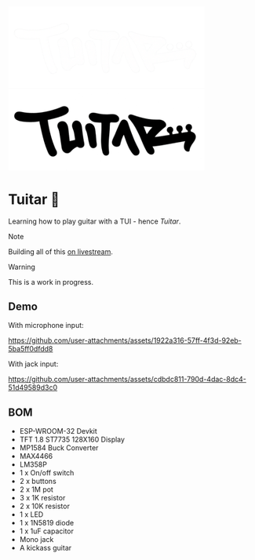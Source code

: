 <img src="https://raw.githubusercontent.com/orhun/tuitar/refs/heads/main/assets/tuitar-logo-dark.png#gh-dark-mode-only" width="400"></a>
<img src="https://raw.githubusercontent.com/orhun/tuitar/refs/heads/main/assets/tuitar-logo-light.png#gh-light-mode-only" width="400"></a>

# Tuitar 🎸

Learning how to play guitar with a TUI - hence _Tuitar_.

> [!NOTE]
> Building all of this [on livestream](https://www.youtube.com/@orhundev/streams).

> [!WARNING]
> This is a work in progress.

## Demo

With microphone input:

https://github.com/user-attachments/assets/1922a316-57ff-4f3d-92eb-5ba5ff0dfdd8

With jack input:

https://github.com/user-attachments/assets/cdbdc811-790d-4dac-8dc4-51d49589d3c0

## BOM

- ESP-WROOM-32 Devkit
- TFT 1.8 ST7735 128X160 Display
- MP1584 Buck Converter
- MAX4466
- LM358P
- 1 x On/off switch
- 2 x buttons
- 2 x 1M pot
- 3 x 1K resistor
- 2 x 10K resistor
- 1 x LED
- 1 x 1N5819 diode
- 1 x 1uF capacitor
- Mono jack
- A kickass guitar
